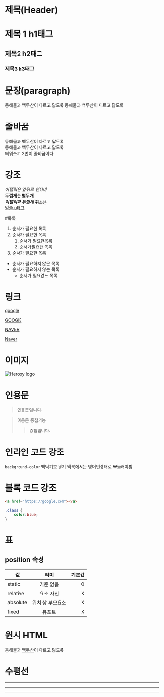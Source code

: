 # 제목(Header)

# 제목 1 h1태그
## 제목2 h2태그
### 제목3 h3태그


# 문장(paragraph)

동해물과 백두산이 마르고 닳도록
동해물과 백두산이 마르고 닳도록

# 줄바꿈 

동해물과 백두산이 마르고 닳도록  
동해물과 백두산이 마르고 닳도록  
띄워쓰기 2번이 줄바꿈이다

# 강조

_이탤릭은 앞뒤로 언더바_  
**두껍게는 별두개**  
**_이탤릭과 두껍게_** 
~~취소선~~  
<u>밑줄 u태그</u>

#목록

1. 순서가 필요한 목록
1. 순서가 필요한 목록  
    1. 순서가 필요한목록  
    1. 순서가필요한 목록
1. 순서가 필요한 목록

- 순서가 필요하지 않은 목록
- 순서가 필요하지 않는 목록
    - 순서가 필요없느 목록

# 링크
<a href="http://google.com">google</a>

[GOOGlE](http://google.com)

<a href="http://naver.com" title="naver로이동">NAVER</a>

[Naver](http://naver.com "naver로이동")

# 이미지
![Heropy logo](https://heropy.blog/css/images/logo.png)

# 인용문

> 인용문입니다.

>이용문 중첩기능
>>중첩입니다.

# 인라인 코드 강조
`background-color` 
백틱기호 넣기 
맥북에서는 영어인상태로 ₩눌러야함

# 블록 코드 강조

```html
<a href="https://google.com"></a>
```

```css
.class {
    color:blue;
}
```

# 표
## position 속성
값 | 의미 | 기본값
--|:--:|--:
static | 기준 없음 | O
relative | 요소 자신 | X
absolute | 위치 상 부모요소 | X
fixed | 뷰포트 | X

# 원시 HTML

동해물과 <u>백두산</u>이 마르고 닳도록  <br/>

# 수평선
___
***
___
